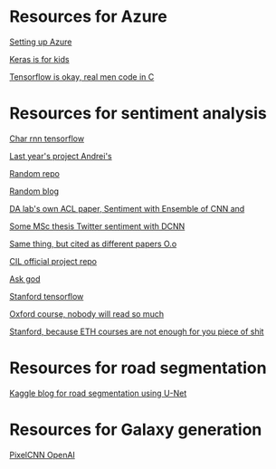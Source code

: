 Resources for Azure
======
[Setting up Azure](http://da.inf.ethz.ch/teaching/2017/CIL/material/Infrastructure_description.pdf)

[Keras is for kids](https://github.com/fchollet/keras-resources)

[Tensorflow is okay, real men code in C](https://github.com/tensorflow/models)

Resources for sentiment analysis
======
[Char rnn tensorflow](https://github.com/sherjilozair/char-rnn-tensorflow)

[Last year's project Andrei's](https://github.com/bernhard2202/twitter-sentiment-analysis)

[Random repo](https://github.com/amitvpatel06/Twitter-Deep-Learning)

[Random blog](http://k8si.github.io/2016/01/28/lstm-networks-for-sentiment-analysis-on-tweets.html)

[DA lab's own ACL paper, Sentiment with Ensemble of CNN and ](https://www.aclweb.org/anthology/S/S16/S16-1173.pdf)

[Some MSc thesis Twitter sentiment with DCNN](https://pdfs.semanticscholar.org/9320/a229b450bee8384f218681634e039acd9c2f.pdf)

[Same thing, but cited as different papers O.o](http://www.aclweb.org/anthology/S/S15/S15-2.pdf#page=506)

[CIL official project repo](https://github.com/dalab/lecture_cil_public/tree/master/exercises/ex6)

[Ask god](http://lmgtfy.com/?q=twitter+sentiment+analysis)

[Stanford tensorflow](http://www.stanford.edu/class/cs20si/)

[Oxford course, nobody will read so much](https://github.com/oxford-cs-deepnlp-2017/lectures)

[Stanford, because ETH courses are not enough for you piece of shit](http://cs224d.stanford.edu/syllabus.html)

Resources for road segmentation
======
[Kaggle blog for road segmentation using U-Net](http://blog.kaggle.com/2017/04/26/dstl-satellite-imagery-competition-1st-place-winners-interview-kyle-lee/?utm_source=Mailing%20list&utm_campaign=f1be30eedd-Kaggle_Newsletter_05-04-2017&utm_medium=email&utm_term=0_f42f9df1e1-f1be30eedd-400419961)

Resources for Galaxy generation
======
[PixelCNN OpenAI](https://github.com/openai/pixel-cnn)
